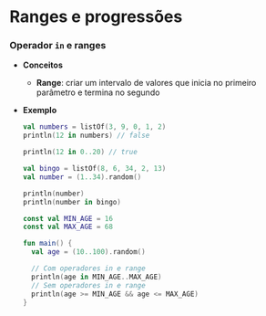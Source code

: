 # Ranges e progressões

### Operador `in` e ranges

* **Conceitos**

  * **Range**: criar um intervalo de valores que inicia no primeiro parâmetro e termina no segundo

* **Exemplo**

  ```kotlin
  val numbers = listOf(3, 9, 0, 1, 2)
  println(12 in numbers) // false
  ```

  ```kotlin
  println(12 in 0..20) // true
  ```
  
  ```kotlin
  val bingo = listOf(8, 6, 34, 2, 13)
  val number = (1..34).random()

  println(number)
  println(number in bingo)
  ```

  ```kotlin
  const val MIN_AGE = 16
  const val MAX_AGE = 68

  fun main() {
    val age = (10..100).random()

    // Com operadores in e range
    println(age in MIN_AGE..MAX_AGE)
    // Sem operadores in e range
    println(age >= MIN_AGE && age <= MAX_AGE)
  }